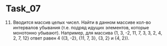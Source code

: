 # Task_07
11.  Вводится массив целых чисел.  Найти в данном массиве кол-во интервалов убывания
(т.е. подряд идущих элементов, которые монотонно убывают). Например, для массива
{1, 3, -2, 11, 7, 3, 3, 2, 4, 2, 7, 12} ответ равен 4 ({3, -2}, {11, 7, 3}, {3, 2} и {4, 2}).
